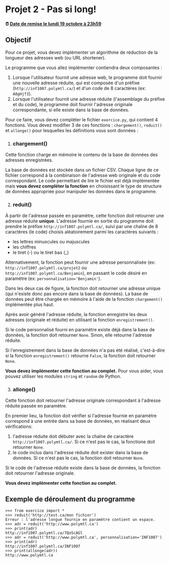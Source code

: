 # Projet 2 - Pas si long!

<!--- Changer la date de remise en modifiant le URL--->
#### :alarm_clock: [Date de remise le lundi 19 octobre à 23h59](https://www.timeanddate.com/countdown/generic?iso=20201019T2359&p0=165&msg=Remise&font=cursive&csz=1#)

## Objectif
Pour ce projet, vous devez implémenter un algorithme de réduction de la longueur des adresses web (ou URL shortener).

Le programme que vous allez implémenter contiendra deux composantes :
1. Lorsque l'utilisateur fournit une adresse web, le programme doit fournir une nouvelle adresse réduite, qui est composée d'un préfixe (`http://inf1007.polymtl.ca/`) et d'un code de 8 caractères (ex: `A8gHjf3`).
2. Lorsque l'utilisateur fournit une adresse réduite (l'assemblage du préfixe et du code), le programme doit fournir l'adresse originale correspondante, si elle existe dans la base de données.

Pour ce faire, vous devez compléter le fichier `exercice.py`, qui contient 4 fonctions. Vous devez modifier 3 de ces fonctions : `chargement()`, `reduit()` et `allonge()` pour lesquelles les définitions vous sont données :

1. ### chargement()

Cette fonction charge en mémoire le contenu de la base de données des adresses enregistrées.

La base de données est stockée dans un fichier CSV. Chaque ligne de ce fichier correspond à la combinaison de l'adresse web originale et du code correspondant. Le code permettant de lire le fichier est déjà implémentée mais **vous devez compléter la fonction** en choisissant le type de structure de données appropriée pour manipuler les données dans le programme.

2. ### reduit()

À partir de l'adresse passée en paramètre, cette fonction doit retourner une adresse réduite **unique**. L'adresse fournie en sortie du programme doit prendre le préfixe `http://inf1007.polymtl.ca/`, suivi par une chaîne de 8 caractères (le code) choisis aléatoirement parmi les caractères suivants :
- les lettres minuscules ou majuscules
- les chiffres
- le tiret (-) ou le tiret bas (_)

Alternativement, la fonction peut fournir une adresse personnalisée (ex: `http://inf1007.polymtl.ca/projet2` ou `http://inf1007.polymtl.ca/Benjamin`), en passant le code désiré en paramètre (ex: `personnalisation='Benjamin'`).

Dans les deux cas de figure, la fonction doit retourner une adresse unique (qui n'existe donc pas encore dans la base de données). La base de données peut être chargée en mémoire à l'aide de la fonction `chargement()` implémentée plus haut.

Après avoir généré l'adresse réduite, la fonction enregistre les deux adresses (originale et réduite) en utilisant la fonction `enregistrement()`.

Si le code personnalisé fourni en paramètre existe déjà dans la base de données, la fonction doit retourner `None`. Sinon, elle retourne l'adresse réduite.

Si l'enregistrement dans la base de données n'a pas été réalisé, c'est-à-dire si la fonction `enregistrement()` retourne `False`, la fonction doit retourner `None`.

**Vous devez implémenter cette fonction au complet.** Pour vous aider, vous pouvez utiliser les modules `string` et `random` de Python.

3. ### allonge()

Cette fonction doit retourner l'adresse originale correspondant à l'adresse réduite passée en paramètre.

En premier lieu, la fonction doit vérifier si l'adresse fournie en paramètre correspond à une entrée dans sa base de données, en réalisant deux vérifications:
1. l'adresse réduite doit débuter avec la chaîne de caractère `http://inf1007.polymtl.ca/`. Si ce n'est pas le cas, la fonctione doit retourner `None`.
2. le code inclus dans l'adresse réduite doit exister dans la base de données. Si ce n'est pas le cas, la fonction doit retourner `None`.

Si le code de l'adresse réduite existe dans la base de données, la fonction doit retourner l'adresse originale.

**Vous devez implémenter cette fonction au complet.**

## Exemple de déroulement du programme

```
>>> from exercice import *
>>> reduit('http://test.ca/mon fichier')
Erreur : l'adresse longue fournie en paramètre contient un espace.
>>> adr = reduit('http://www.polymtl.ca')
>>> print(adr)
http://inf1007.polymtl.ca/7QoScAGl
>>> adr = reduit('http://www.polymtl.ca', personnalisation='INF1007')
>>> print(adr)
http://inf1007.polymtl.ca/INF1007
>>> print(allonge(adr))
http://www.polymtl.ca
```
